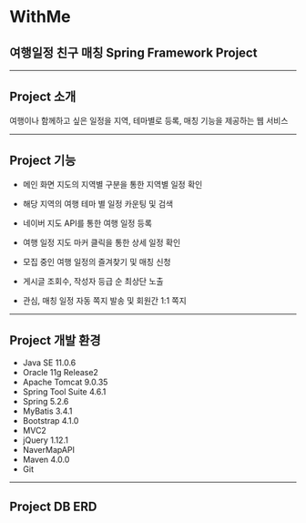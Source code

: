 
# WithMe

## 여행일정 친구 매칭 Spring Framework Project

---

## Project 소개
여행이나 함께하고 싶은 일정을 지역, 테마별로 등록, 매칭 기능을 제공하는 웹 서비스


---

## Project 기능

- 메인 화면 지도의 지역별 구분을 통한 지역별 일정 확인

- 해당 지역의 여행 테마 별 일정 카운팅 및 검색 

- 네이버 지도 API를 통한 여행 일정 등록

- 여행 일정 지도 마커 클릭을 통한 상세 일정 확인

- 모집 중인 여행 일정의 즐겨찾기 및 매칭 신청

- 게시글 조회수, 작성자 등급 순 최상단 노출

- 관심, 매칭 일정 자동 쪽지 발송 및 회원간 1:1 쪽지


---

## Project 개발 환경

- Java SE 11.0.6
- Oracle 11g Release2
- Apache Tomcat 9.0.35
- Spring Tool Suite 4.6.1
- Spring 5.2.6
- MyBatis 3.4.1
- Bootstrap 4.1.0
- MVC2
- jQuery 1.12.1
- NaverMapAPI
- Maven 4.0.0
- Git

---

## Project DB ERD


  
 

